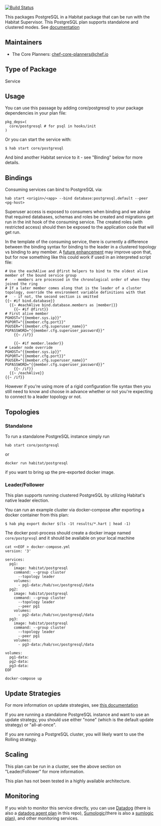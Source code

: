 [![Build Status](https://dev.azure.com/chefcorp-partnerengineering/Chef%20Base%20Plans/_apis/build/status/chef-base-plans.postgresql?branchName=master)](https://dev.azure.com/chefcorp-partnerengineering/Chef%20Base%20Plans/_build/latest?definitionId=179&branchName=master)

This packages PostgreSQL in a Habitat package that can be run with the Habitat Supervisor.  This PostgreSQL plan supports standalone and clustered modes.  See [documentation](https://www.postgresql.org/docs/)

## Maintainers

* The Core Planners: <chef-core-planners@chef.io>

## Type of Package

Service

## Usage

You can use this passage by adding core/postgresql to your package dependencies in your plan file:

```
pkg_deps=(
  core/postgresql # for psql in hooks/init
)
```

Or you can start the service with:

```
$ hab start core/postgresql
```

And bind another Habitat service to it - see "Binding" below for more details.

## Bindings

Consuming services can bind to PostgreSQL via:

```
hab start <origin>/<app> --bind database:postgresql.default --peer <pg-host>
```

Superuser access is exposed to consumers when binding and we advise that required databases, schemas and roles be created and migrations get run in the init hook of the consuming service. The created roles (with restricted access) should then be exposed to the application code that will get run.

In the template of the consuming service, there is currently a difference between the binding syntax for binding to the leader in a clustered topology vs binding to any member.  A [future enhancement](https://github.com/habitat-sh/habitat/issues/4127) may improve upon that, but for now something like this could work if used in an interpreted script file:

```
# Use the eachAlive and @first helpers to bind to the oldest alive member of the bound service group
#   - members are processed in the chronological order of when they joined the ring
# If a later member comes along that is the leader of a cluster topology, override the environment variable definitions with that
#   - if not, the second section is omitted
{{~ #if bind.database}}
  {{~ #eachAlive bind.database.members as |member|}}
    {{~ #if @first}}
# First alive member
PGHOST="{{member.sys.ip}}"
PGPORT="{{member.cfg.port}}"
PGUSER="{{member.cfg.superuser_name}}"
PGPASSWORD="{{member.cfg.superuser_password}}"
    {{~ /if}}

    {{~ #if member.leader}}
# Leader node override
PGHOST="{{member.sys.ip}}"
PGPORT="{{member.cfg.port}}"
PGUSER="{{member.cfg.superuser_name}}"
PGPASSWORD="{{member.cfg.superuser_password}}"
    {{~ /if}}
  {{~ /eachAlive}}
{{~ /if}}
```

However if you're using more of a rigid configuration file syntax then you still need to know and choose in advance whether or not you're expecting to connect to a leader topology or not.

## Topologies

### Standalone

To run a standalone PostgreSQL instance simply run
```
hab start core/postgresql
```
or
```
docker run habitat/postgresql
```
if you want to bring up the pre-exported docker image.

### Leader/Follower

This plan supports running clustered PostgreSQL by utilizing Habitat's native leader election.

You can run an example cluster via docker-compose after exporting a docker container from this plan:
```
$ hab pkg export docker $(ls -1t results/*.hart | head -1)
```

The docker post-process should create a docker image named `core/postgresql` and it should be available on your local machine

```
cat <<EOF > docker-compose.yml
version: '3'

services:
  pg1:
    image: habitat/postgresql
    command: --group cluster
      --topology leader
    volumes:
      - pg1-data:/hab/svc/postgresql/data
  pg2:
    image: habitat/postgresql
    command: --group cluster
      --topology leader
      --peer pg1
    volumes:
      - pg2-data:/hab/svc/postgresql/data
  pg3:
    image: habitat/postgresql
    command: --group cluster
      --topology leader
      --peer pg1
    volumes:
      - pg3-data:/hab/svc/postgresql/data

volumes:
  pg1-data:
  pg2-data:
  pg3-data:
EOF

docker-compose up
```

## Update Strategies

For more information on update strategies, see [this documentation](https://www.habitat.sh/docs/using-habitat/#update-strategy)

If you are running a standalone PostgreSQL instance and want to use an update strategy, you should use either "none" (which is the default update strategy) or "all-at-once".

If you are running a PostgreSQL cluster, you will likely want to use the Rolling strategy.

## Scaling

This plan can be run in a cluster, see the above section on "Leader/Follower" for more information.

This plan has not been tested in a highly available architecture.

## Monitoring

If you wish to monitor this service directly, you can use [Datadog](https://www.datadoghq.com/) (there is also a [datadog agent plan](./dd-agent) in this repo), [Sumologic](https://www.sumologic.com/)(there is also a [sumlogic plan](./sumologic)), and other monitoring services.
